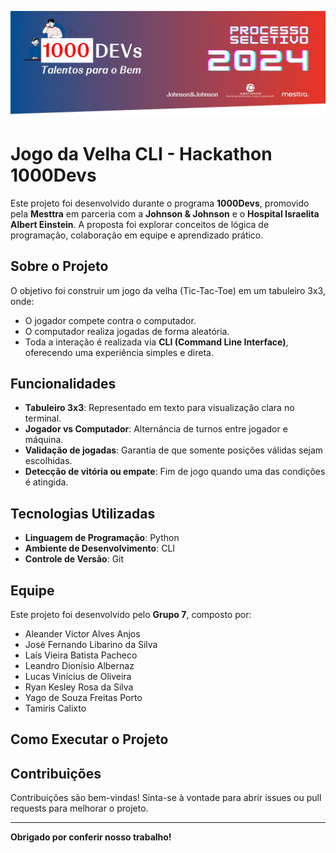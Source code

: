 ![Texto Alternativo](/img/1719261715076.webp)

# Jogo da Velha CLI - Hackathon 1000Devs

Este projeto foi desenvolvido durante o programa **1000Devs**, promovido pela **Mesttra** em parceria com a **Johnson & Johnson** e o **Hospital Israelita Albert Einstein**. A proposta foi explorar conceitos de lógica de programação, colaboração em equipe e aprendizado prático.

## Sobre o Projeto

O objetivo foi construir um jogo da velha (Tic-Tac-Toe) em um tabuleiro 3x3, onde:
- O jogador compete contra o computador.
- O computador realiza jogadas de forma aleatória.
- Toda a interação é realizada via **CLI (Command Line Interface)**, oferecendo uma experiência simples e direta.

## Funcionalidades
- **Tabuleiro 3x3**: Representado em texto para visualização clara no terminal.
- **Jogador vs Computador**: Alternância de turnos entre jogador e máquina.
- **Validação de jogadas**: Garantia de que somente posições válidas sejam escolhidas.
- **Detecção de vitória ou empate**: Fim de jogo quando uma das condições é atingida.

## Tecnologias Utilizadas
- **Linguagem de Programação**: Python
- **Ambiente de Desenvolvimento**: CLI
- **Controle de Versão**: Git

## Equipe
Este projeto foi desenvolvido pelo **Grupo 7**, composto por:
- Aleander Victor Alves Anjos
- José Fernando Libarino da Silva
- Laís Vieira Batista Pacheco
- Leandro Dionísio Albernaz
- Lucas Vinícius de Oliveira
- Ryan Kesley Rosa da Silva
- Yago de Souza Freitas Porto
- Tamiris Calixto

## Como Executar o Projeto



## Contribuições
Contribuições são bem-vindas! Sinta-se à vontade para abrir issues ou pull requests para melhorar o projeto.

---

**Obrigado por conferir nosso trabalho!**

